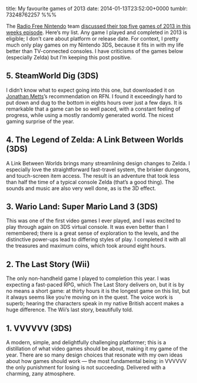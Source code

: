 title: My favourite games of 2013
date: 2014-01-13T23:52:00+0000
tumblr: 73248762257
%%%

The [Radio Free Nintendo](http://www.nintendoworldreport.com/podcast) team [discussed their top five games of 2013 in this weeks episode](http://www.nintendoworldreport.com/rfn/36350). Here’s my list. Any game I played and completed in 2013 is eligible; I don’t care about platform or release date. For context, I pretty much only play games on my Nintendo 3DS, because it fits in with my life better than TV-connected consoles. I have criticisms of the games below (especially Zelda) but I’m keeping this post positive.

## 5. SteamWorld Dig (3DS)

I didn’t know what to expect going into this one, but downloaded it on [Jonathan Metts](https://twitter.com/jonnymetts)’s recommendation on RFN. I found it exceedingly hard to put down and dug to the bottom in eights hours over just a few days. It is remarkable that a game can be so well paced, with a constant feeling of progress, while using a mostly randomly generated world. The nicest gaming surprise of the year.

## 4. The Legend of Zelda: A Link Between Worlds (3DS)

A Link Between Worlds brings many streamlining design changes to Zelda. I especially love the straightforward fast-travel system, the brisker dungeons, and touch-screen item access. The result is an adventure that took less than half the time of a typical console Zelda (that’s a good thing). The sounds and music are also very well done, as is the 3D effect.

## 3. Wario Land: Super Mario Land 3 (3DS)

This was one of the first video games I ever played, and I was excited to play through again on 3DS virtual console. It was even better than I remembered; there is a great sense of exploration to the levels, and the distinctive power-ups lead to differing styles of play. I completed it with all the treasures and maximum coins, which took around eight hours.

## 2. The Last Story (Wii)

The only non-handheld game I played to completion this year. I was expecting a fast-paced RPG, which The Last Story delivers on, but it is by no means a short game: at thirty hours it is the longest game on this list, but it always seems like you’re moving on in the quest. The voice work is superb; hearing the characters speak in my native British accent makes a huge difference. The Wii’s last story, beautifully told.

## 1. VVVVVV (3DS)

A modern, simple, and delightfully challenging platformer; this is a distillation of what video games should be about, making it my game of the year. There are so many design choices that resonate with my own ideas about how games should work — the most fundamental being: in VVVVVV the only punishment for losing is not succeeding. Delivered with a charming, zany atmosphere.
